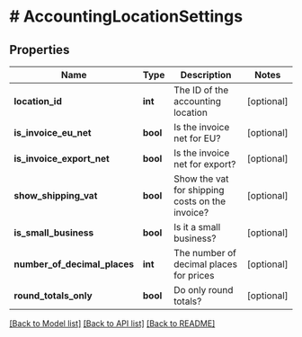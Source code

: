 # # AccountingLocationSettings

## Properties

Name | Type | Description | Notes
------------ | ------------- | ------------- | -------------
**location_id** | **int** | The ID of the accounting location | [optional]
**is_invoice_eu_net** | **bool** | Is the invoice net for EU? | [optional]
**is_invoice_export_net** | **bool** | Is the invoice net for export? | [optional]
**show_shipping_vat** | **bool** | Show the vat for shipping costs on the invoice? | [optional]
**is_small_business** | **bool** | Is it a small business? | [optional]
**number_of_decimal_places** | **int** | The number of decimal places for prices | [optional]
**round_totals_only** | **bool** | Do only round totals? | [optional]

[[Back to Model list]](../../README.md#models) [[Back to API list]](../../README.md#endpoints) [[Back to README]](../../README.md)
